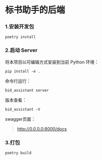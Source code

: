 # 标书助手的后端

### 1.安装开发包

```
poetry install 
```

### 2.启动 Server

将本项目以可编辑方式安装到当前 Python 环境：

```
pip install -e .
```

命令行运行：

```
bid_assistant server
```

版本查看：

```
bid_assistant -V
```

swagger页面：

> http://0.0.0.0:8000/docs


### 3.打包

```
poetry build
```
